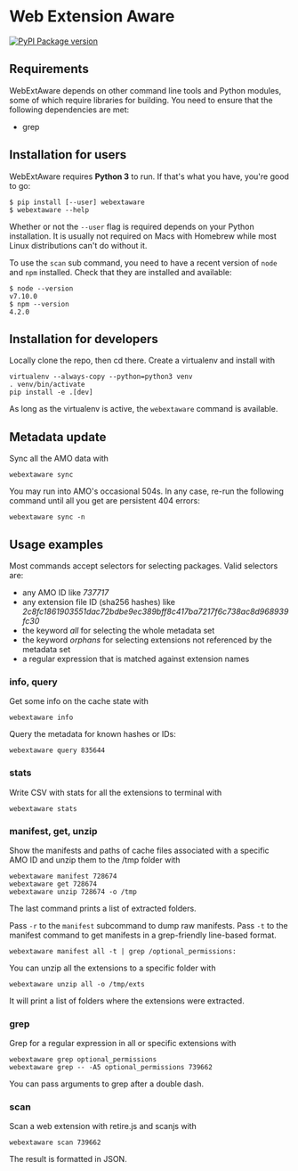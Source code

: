 # Web Extension Aware

[![PyPI Package version](https://badge.fury.io/py/webextaware.svg)](https://pypi.python.org/pypi/webextaware)


## Requirements
WebExtAware depends on other command line tools and Python modules, some of which require
libraries for building. You need to ensure that the following dependencies are met:
* grep

## Installation for users
WebExtAware requires **Python 3** to run. If that's what you have, you're good to go:
```
$ pip install [--user] webextaware
$ webextaware --help
```

Whether or not the `--user` flag is required depends on your Python installation. It is usually
not required on Macs with Homebrew while most Linux distributions can't do without it.

To use the `scan` sub command, you need to have a recent version of `node` and `npm` installed.
Check that they are installed and available:
```
$ node --version
v7.10.0
$ npm --version
4.2.0
```

## Installation for developers

Locally clone the repo, then cd there. Create a virtualenv and install with

```
virtualenv --always-copy --python=python3 venv
. venv/bin/activate
pip install -e .[dev]
```

As long as the virtualenv is active, the ```webextaware``` command is available.

## Metadata update

Sync all the AMO data with

```
webextaware sync
```

You may run into AMO's occasional 504s. In any case, re-run the following
command until all you get are persistent 404 errors:

```
webextaware sync -n
```

## Usage examples

Most commands accept selectors for selecting packages. Valid selectors are:

* any AMO ID like *737717*
* any extension file ID (sha256 hashes) like *2c8fc1861903551dac72bdbe9ec389bff8c417ba7217f6c738ac8d968939fc30*
* the keyword *all* for selecting the whole metadata set
* the keyword *orphans* for selecting extensions not referenced by the metadata set
* a regular expression that is matched against extension names

### info, query

Get some info on the cache state with

```
webextaware info
```

Query the metadata for known hashes or IDs:

```
webextaware query 835644
```

### stats

Write CSV with stats for all the extensions to terminal with

```
webextaware stats
```

### manifest, get, unzip

Show the manifests and paths of cache files associated with a specific AMO ID and
unzip them to the /tmp folder with

```
webextaware manifest 728674
webextaware get 728674
webextaware unzip 728674 -o /tmp
```

The last command prints a list of extracted folders.

Pass `-r` to the `manifest` subcommand to dump raw manifests. Pass `-t` to the manifest command
to get manifests in a grep-friendly line-based format.

```
webextaware manifest all -t | grep /optional_permissions:
```

You can unzip all the extensions to a specific folder with

```
webextaware unzip all -o /tmp/exts
```

It will print a list of folders where the extensions were extracted.

### grep

Grep for a regular expression in all or specific extensions with

```
webextaware grep optional_permissions
webextaware grep -- -A5 optional_permissions 739662
```

You can pass arguments to grep after a double dash.

### scan

Scan a web extension with retire.js and scanjs with

```
webextaware scan 739662
```

The result is formatted in JSON.
